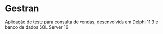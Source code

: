 # Gestran
Aplicação de teste para consulta de vendas, desenvolvida em Delphi 11.3 e banco de dados SQL Server 16
